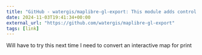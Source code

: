 ```yaml
---
title: "GitHub - watergis/maplibre-gl-export: This module adds control which can export PDF and images. It was forked from mapbox-gl-export."
date: 2024-11-03T19:41:34+00:00
external_url: "https://github.com/watergis/maplibre-gl-export"
tags: [link]
---
```


Will have to try this next time I need to convert an interactive map for print